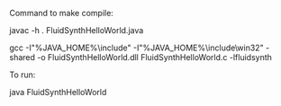 Command to make compile:

javac -h . FluidSynthHelloWorld.java

gcc -I"%JAVA_HOME%\include" -I"%JAVA_HOME%\include\win32" -shared -o FluidSynthHelloWorld.dll FluidSynthHelloWorld.c -lfluidsynth

To run:

java FluidSynthHelloWorld